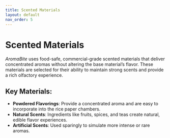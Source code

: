 ```yaml
---
title: Scented Materials
layout: default
nav_order: 5
---
```


# Scented Materials

*AromaBite* uses food-safe, commercial-grade scented materials that deliver concentrated aromas without altering the base material’s flavor. These materials are selected for their ability to maintain strong scents and provide a rich olfactory experience.

## Key Materials:
- **Powdered Flavorings**: Provide a concentrated aroma and are easy to incorporate into the rice paper chambers.
- **Natural Scents**: Ingredients like fruits, spices, and teas create natural, edible flavor experiences.
- **Artificial Scents**: Used sparingly to simulate more intense or rare aromas.
